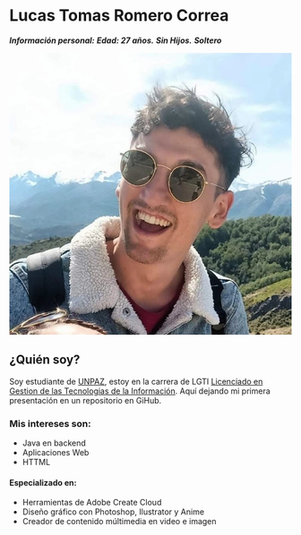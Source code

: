 # Lucas Tomas Romero Correa 
***Información personal:***
***Edad: 27 años.***
***Sin Hijos.***
***Soltero***

 ![Lucas.Rocoiers](./Img_de_present/Img_de_Perfil.jpg "Este soy yo")

## ¿Quién soy?
Soy estudiante de [UNPAZ](www.unpaz.edu.ar), estoy en la carrera de LGTI  [Licenciado en Gestion de las Tecnologias de la Información](https://www.unpaz.edu.ar/gestiontecnologias?language_content_entity=es). Aquí dejando mi primera presentación en un repositorio en GiHub. 

### Mis intereses son: 

-   Java en backend
-   Aplicaciones Web
-   HTTML  

#### Especializado en: 
-   Herramientas de Adobe Create Cloud
-   Diseño gráfico con Photoshop, Ilustrator y Anime
-   Creador de contenido múltimedia en video e imagen 


